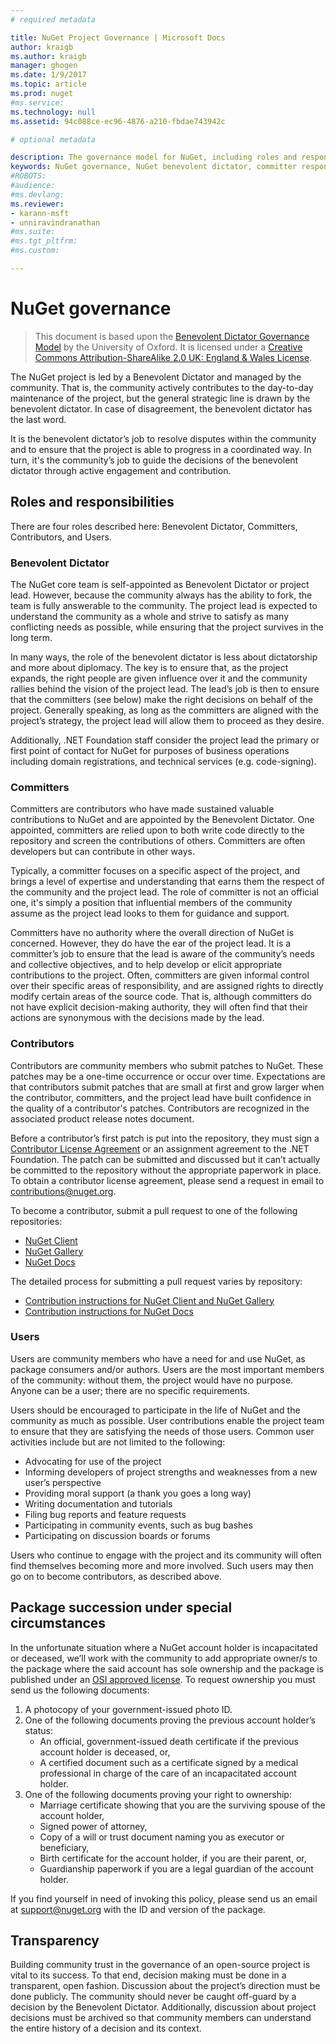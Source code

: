 ```yaml
---
# required metadata

title: NuGet Project Governance | Microsoft Docs
author: kraigb
ms.author: kraigb
manager: ghogen
ms.date: 1/9/2017
ms.topic: article
ms.prod: nuget
#ms.service:
ms.technology: null
ms.assetid: 94c088ce-ec96-4876-a210-fbdae743942c

# optional metadata

description: The governance model for NuGet, including roles and responsibilities for committers, contributors, and users.
keywords: NuGet governance, NuGet benevolent dictator, committer responsibilities, contributor responsibilities, user responsibilities
#ROBOTS:
#audience:
#ms.devlang:
ms.reviewer:
- karann-msft
- unniravindranathan
#ms.suite:
#ms.tgt_pltfrm:
#ms.custom:

---
```

# NuGet governance

> This document is based upon the [Benevolent Dictator Governance Model](http://www.oss-watch.ac.uk/resources/benevolentdictatorgovernancemodel) by the University of Oxford. It is licensed under a [Creative Commons Attribution-ShareAlike 2.0 UK: England & Wales License](http://creativecommons.org/licenses/by-sa/2.0/uk/).

The NuGet project is led by a Benevolent Dictator and managed by the community. That is, the community actively contributes to the day-to-day maintenance of the project, but the general strategic line is drawn by the benevolent dictator. In case of disagreement, the benevolent dictator has the last word.

It is the benevolent dictator’s job to resolve disputes within the community and to ensure that the project is able to progress in a coordinated way. In turn, it's the community’s job to guide the decisions of the benevolent dictator through active engagement and contribution.

## Roles and responsibilities

There are four roles described here: Benevolent Dictator, Committers, Contributors, and Users.

### Benevolent Dictator

The NuGet core team is self-appointed as Benevolent Dictator or project lead. However, because the community always has the ability to fork, the team is fully answerable to the community. The project lead is expected to understand the community as a whole and strive to satisfy as many conflicting needs as possible, while ensuring that the project survives in the long term.

In many ways, the role of the benevolent dictator is less about dictatorship and more about diplomacy. The key is to ensure that, as the project expands, the right people are given influence over it and the community rallies behind the vision of the project lead. The lead’s job is then to ensure that the committers (see below) make the right decisions on behalf of the project. Generally speaking, as long as the committers are aligned with the project’s strategy, the project lead will allow them to proceed as they desire.

Additionally, .NET Foundation staff consider the project lead the primary or first point of contact for NuGet for purposes of business operations including domain registrations, and technical services (e.g. code-signing).

### Committers

Committers are contributors who have made sustained valuable contributions to NuGet and are appointed by the Benevolent Dictator. One appointed, committers are relied upon to both write code directly to the repository and screen the contributions of others. Committers are often developers but can contribute in other ways.

Typically, a committer focuses on a specific aspect of the project, and brings a level of expertise and understanding that earns them the respect of the community and the project lead. The role of committer is not an official one, it's simply a position that influential members of the community assume as the project lead looks to them for guidance and support.

Committers have no authority where the overall direction of NuGet is concerned. However, they do have the ear of the project lead. It is a committer’s job to ensure that the lead is aware of the community’s needs and collective objectives, and to help develop or elicit appropriate contributions to the project. Often, committers are given informal control over their specific areas of responsibility, and are assigned rights to directly modify certain areas of the source code. That is, although committers do not have explicit decision-making authority, they will often find that their actions are synonymous with the decisions made by the lead.

### Contributors

Contributors are community members who submit patches to NuGet. These patches may be a one-time occurrence or occur over time. Expectations are that contributors submit patches that are small at first and grow larger when the contributor, committers, and the project lead have built confidence in the quality of a contributor's patches. Contributors are recognized in the associated product release notes document.

Before a contributor’s first patch is put into the repository, they must sign a [Contributor License Agreement](http://en.wikipedia.org/wiki/Contributor_License_Agreement) or an assignment agreement to the .NET Foundation. The patch can be submitted and discussed but it can’t actually be committed to the repository without the appropriate paperwork in place. To obtain a contributor license agreement, please send a request in email to [contributions@nuget.org](mailto:contributions@nuget.org).

To become a contributor, submit a pull request to one of the following repositories:

- [NuGet Client](https://github.com/NuGet/NuGet.Client)
- [NuGet Gallery](https://github.com/nuget/nugetgallery)
- [NuGet Docs](https://github.com/nuget/nugetdocs)

The detailed process for submitting a pull request varies by repository:

- [Contribution instructions for NuGet Client and NuGet Gallery](https://github.com/NuGet/Home/wiki/Contributing-to-NuGet)
- [Contribution instructions for NuGet Docs](https://github.com/NuGet/NuGetDocs/wiki/Contributing-to-NuGet-Documentation)

### Users

Users are community members who have a need for and use NuGet, as package consumers and/or authors. Users are the most important members of the community: without them, the project would have no purpose. Anyone can be a user; there are no specific requirements.

Users should be encouraged to participate in the life of NuGet and the community as much as possible. User contributions enable the project team to ensure that they are satisfying the needs of those users. Common user activities include but are not limited to the following:

- Advocating for use of the project
- Informing developers of project strengths and weaknesses from a new user’s perspective
- Providing moral support (a thank you goes a long way)
- Writing documentation and tutorials
- Filing bug reports and feature requests
- Participating in community events, such as bug bashes
- Participating on discussion boards or forums

Users who continue to engage with the project and its community will often find themselves becoming more and more involved. Such users may then go on to become contributors, as described above.

## Package succession under special circumstances
In the unfortunate situation where a NuGet account holder is incapacitated or deceased, we’ll work with the community to add appropriate owner/s to the package where the said account has sole ownership and the package is published under an [OSI approved license](https://opensource.org/licenses/alphabetical). To request ownership you must send us the following documents:

1.	A photocopy of your government-issued photo ID.
2.	One of the following documents proving the previous account holder’s status: 
    - An official, government-issued death certificate if the previous account holder is deceased, or,
    - A certified document such as a certificate signed by a medical professional in charge of the care of an incapacitated account holder.
3.	One of the following documents proving your right to ownership: 
    - Marriage certificate showing that you are the surviving spouse of the account holder,
    - Signed power of attorney,
    - Copy of a will or trust document naming you as executor or beneficiary,
    - Birth certificate for the account holder, if you are their parent, or,
    - Guardianship paperwork if you are a legal guardian of the account holder.
    
If you find yourself in need of invoking this policy, please send us an email at [support@nuget.org](mailto:support@nuget.org) with the ID and version of the package.
    
## Transparency

Building community trust in the governance of an open-source project is vital to its success. To that end, decision making must be done in a transparent, open fashion. Discussion about the project’s direction must be done publicly. The community should never be caught off-guard by a decision by the Benevolent Dictator. Additionally, discussion about project decisions must be archived so that community members can understand the entire history of a decision and its context.
